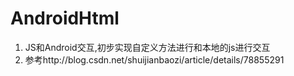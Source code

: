 # AndroidHtml
1. JS和Android交互,初步实现自定义方法进行和本地的js进行交互
2. 参考http://blog.csdn.net/shuijianbaozi/article/details/78855291